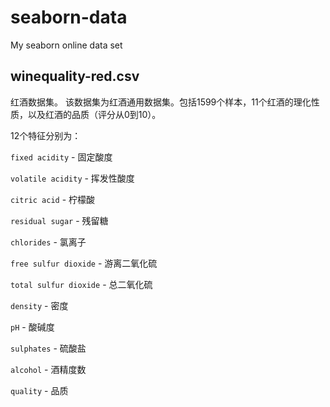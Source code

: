# seaborn-data
My seaborn online data set

## **winequality-red.csv** 
红酒数据集。
该数据集为红酒通用数据集。包括1599个样本，11个红酒的理化性质，以及红酒的品质（评分从0到10）。

12个特征分别为：

```fixed acidity``` - 固定酸度

```volatile acidity``` - 挥发性酸度

```citric acid``` - 柠檬酸

```residual sugar``` - 残留糖

```chlorides``` - 氯离子

```free sulfur dioxide``` - 游离二氧化硫

```total sulfur dioxide``` - 总二氧化硫

```density``` - 密度

```pH``` - 酸碱度

```sulphates``` - 硫酸盐

```alcohol``` - 酒精度数

```quality``` - 品质
